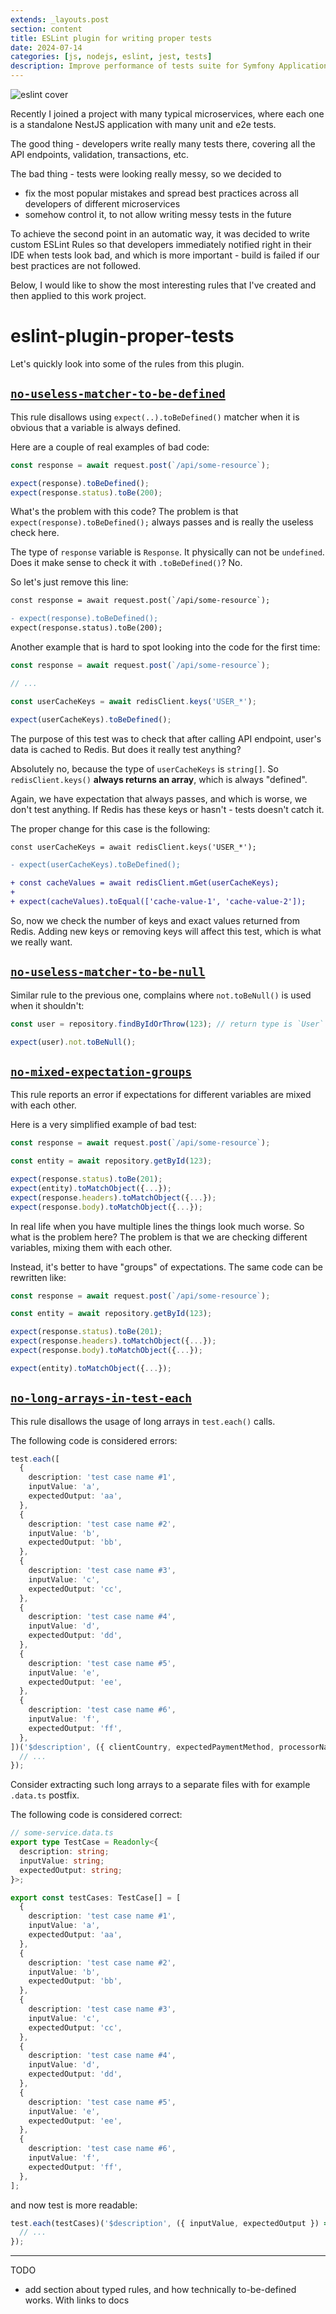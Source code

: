 ```yaml
---
extends: _layouts.post
section: content
title: ESLint plugin for writing proper tests
date: 2024-07-14
categories: [js, nodejs, eslint, jest, tests]
description: Improve performance of tests suite for Symfony Application.
---
```


<img src="https://eslint.org/assets/images/logo/eslint-logo-color.svg" alt="eslint cover">

Recently I joined a project with many typical microservices, where each one is a standalone NestJS application with many unit and e2e tests. 

The good thing - developers write really many tests there, covering all the API endpoints, validation, transactions, etc.

The bad thing - tests were looking really messy, so we decided to 

- fix the most popular mistakes and spread best practices across all developers of different microservices
- somehow control it, to not allow writing messy tests in the future

To achieve the second point in an automatic way, it was decided to write custom ESLint Rules so that developers immediately notified right in their IDE when tests look bad, and which is more important - build is failed if our best practices are not followed.

Below, I would like to show the most interesting rules that I've created and then applied to this work project.

# eslint-plugin-proper-tests

Let's quickly look into some of the rules from this plugin.

## [`no-useless-matcher-to-be-defined`](https://github.com/maks-rafalko/eslint-plugin-proper-tests/blob/main/docs/rules/no-useless-matcher-to-be-defined.md)

This rule disallows using `expect(..).toBeDefined()` matcher when it is obvious that a variable is always defined.

Here are a couple of real examples of bad code:

```ts
const response = await request.post(`/api/some-resource`);

expect(response).toBeDefined();
expect(response.status).toBe(200);
```

What's the problem with this code? The problem is that `expect(response).toBeDefined();` always passes and is really the useless check here.

The type of `response` variable is `Response`. It physically can not be `undefined`. Does it make sense to check it with `.toBeDefined()`? No.

So let's just remove this line:

```diff
const response = await request.post(`/api/some-resource`);

- expect(response).toBeDefined();
expect(response.status).toBe(200);
```

Another example that is hard to spot looking into the code for the first time:

```ts
const response = await request.post(`/api/some-resource`);

// ...

const userCacheKeys = await redisClient.keys('USER_*');

expect(userCacheKeys).toBeDefined();
```

The purpose of this test was to check that after calling API endpoint, user's data is cached to Redis. But does it really test anything?

Absolutely no, because the type of `userCacheKeys` is `string[]`. So `redisClient.keys()` **always returns an array**, which is always "defined".

Again, we have expectation that always passes, and which is worse, we don't test anything. If Redis has these keys or hasn't - tests doesn't catch it.

The proper change for this case is the following:

```diff
const userCacheKeys = await redisClient.keys('USER_*');

- expect(userCacheKeys).toBeDefined();

+ const cacheValues = await redisClient.mGet(userCacheKeys);
+
+ expect(cacheValues).toEqual(['cache-value-1', 'cache-value-2']);
```

So, now we check the number of keys and exact values returned from Redis. Adding new keys or removing keys will affect this test, which is what we really want.

## [`no-useless-matcher-to-be-null`](https://github.com/maks-rafalko/eslint-plugin-proper-tests/blob/main/docs/rules/no-useless-matcher-to-be-null.md)

Similar rule to the previous one, complains where `not.toBeNull()` is used when it shouldn't:

```ts
const user = repository.findByIdOrThrow(123); // return type is `User`

expect(user).not.toBeNull();
```

## [`no-mixed-expectation-groups`](https://github.com/maks-rafalko/eslint-plugin-proper-tests/blob/main/docs/rules/no-mixed-expectation-groups.md)

This rule reports an error if expectations for different variables are mixed with each other.

Here is a very simplified example of bad test:

```ts
const response = await request.post(`/api/some-resource`);

const entity = await repository.getById(123);

expect(response.status).toBe(201);
expect(entity).toMatchObject({...});
expect(response.headers).toMatchObject({...});
expect(response.body).toMatchObject({...});
```

In real life when you have multiple lines the things look much worse. So what is the problem here? The problem is that we are checking different variables, mixing them with each other.

Instead, it's better to have "groups" of expectations. The same code can be rewritten like:

```ts
const response = await request.post(`/api/some-resource`);

const entity = await repository.getById(123);

expect(response.status).toBe(201);
expect(response.headers).toMatchObject({...});
expect(response.body).toMatchObject({...});

expect(entity).toMatchObject({...});
```

## [`no-long-arrays-in-test-each`](https://github.com/maks-rafalko/eslint-plugin-proper-tests/blob/main/docs/rules/no-long-arrays-in-test-each.md)

This rule disallows the usage of long arrays in `test.each()` calls.

The following code is considered errors:

```ts
test.each([
  {
    description: 'test case name #1',
    inputValue: 'a',
    expectedOutput: 'aa',
  },
  {
    description: 'test case name #2',
    inputValue: 'b',
    expectedOutput: 'bb',
  },
  {
    description: 'test case name #3',
    inputValue: 'c',
    expectedOutput: 'cc',
  },
  {
    description: 'test case name #4',
    inputValue: 'd',
    expectedOutput: 'dd',
  },
  {
    description: 'test case name #5',
    inputValue: 'e',
    expectedOutput: 'ee',
  },
  {
    description: 'test case name #6',
    inputValue: 'f',
    expectedOutput: 'ff',
  },
])('$description', ({ clientCountry, expectedPaymentMethod, processorName }) => {
  // ...
});
```

Consider extracting such long arrays to a separate files with for example `.data.ts` postfix.

The following code is considered correct:

```ts
// some-service.data.ts
export type TestCase = Readonly<{
  description: string;
  inputValue: string;
  expectedOutput: string;
}>;

export const testCases: TestCase[] = [
  {
    description: 'test case name #1',
    inputValue: 'a',
    expectedOutput: 'aa',
  },
  {
    description: 'test case name #2',
    inputValue: 'b',
    expectedOutput: 'bb',
  },
  {
    description: 'test case name #3',
    inputValue: 'c',
    expectedOutput: 'cc',
  },
  {
    description: 'test case name #4',
    inputValue: 'd',
    expectedOutput: 'dd',
  },
  {
    description: 'test case name #5',
    inputValue: 'e',
    expectedOutput: 'ee',
  },
  {
    description: 'test case name #6',
    inputValue: 'f',
    expectedOutput: 'ff',
  },
];
```

and now test is more readable:

```ts
test.each(testCases)('$description', ({ inputValue, expectedOutput }) => {
  // ...
});
```


----

TODO

- add section about typed rules, and how technically to-be-defined works. With links to docs
